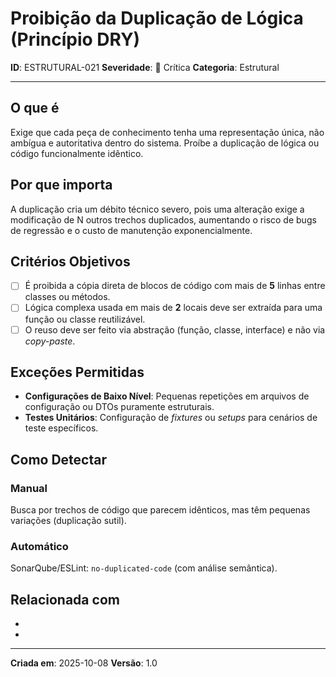 # Proibição da Duplicação de Lógica (Princípio DRY)

**ID**: ESTRUTURAL-021
**Severidade**: 🔴 Crítica
**Categoria**: Estrutural

---

## O que é

Exige que cada peça de conhecimento tenha uma representação única, não ambígua e autoritativa dentro do sistema. Proíbe a duplicação de lógica ou código funcionalmente idêntico.

## Por que importa

A duplicação cria um débito técnico severo, pois uma alteração exige a modificação de N outros trechos duplicados, aumentando o risco de bugs de regressão e o custo de manutenção exponencialmente.

## Critérios Objetivos

- [ ] É proibida a cópia direta de blocos de código com mais de **5** linhas entre classes ou métodos.
- [ ] Lógica complexa usada em mais de **2** locais deve ser extraída para uma função ou classe reutilizável.
- [ ] O reuso deve ser feito via abstração (função, classe, interface) e não via *copy-paste*.

## Exceções Permitidas

- **Configurações de Baixo Nível**: Pequenas repetições em arquivos de configuração ou DTOs puramente estruturais.
- **Testes Unitários**: Configuração de *fixtures* ou *setups* para cenários de teste específicos.

## Como Detectar

### Manual

Busca por trechos de código que parecem idênticos, mas têm pequenas variações (duplicação sutil).

### Automático

SonarQube/ESLint: `no-duplicated-code` (com análise semântica).

## Relacionada com

- [COMPORTAMENTAL-010]: reforça (SRP é o caminho para o DRY)
- [ESTRUTURAL-007]: reforça (Limite de Linhas)

---

**Criada em**: 2025-10-08
**Versão**: 1.0

